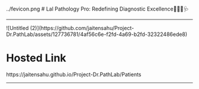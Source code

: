 ../fevicon.png # Lal Pathology Pro: Redefining Diagnostic Excellence🧬👨‍🔬🩺
<hr>
![Untitled (2)](https://github.com/jaitensahu/Project-Dr.PathLab/assets/127736781/4af56c6e-f2fd-4a69-b2fd-32322486ede8)

<h1>Hosted Link</h1>
https://jaitensahu.github.io/Project-Dr.PathLab/Patients
<hr>
